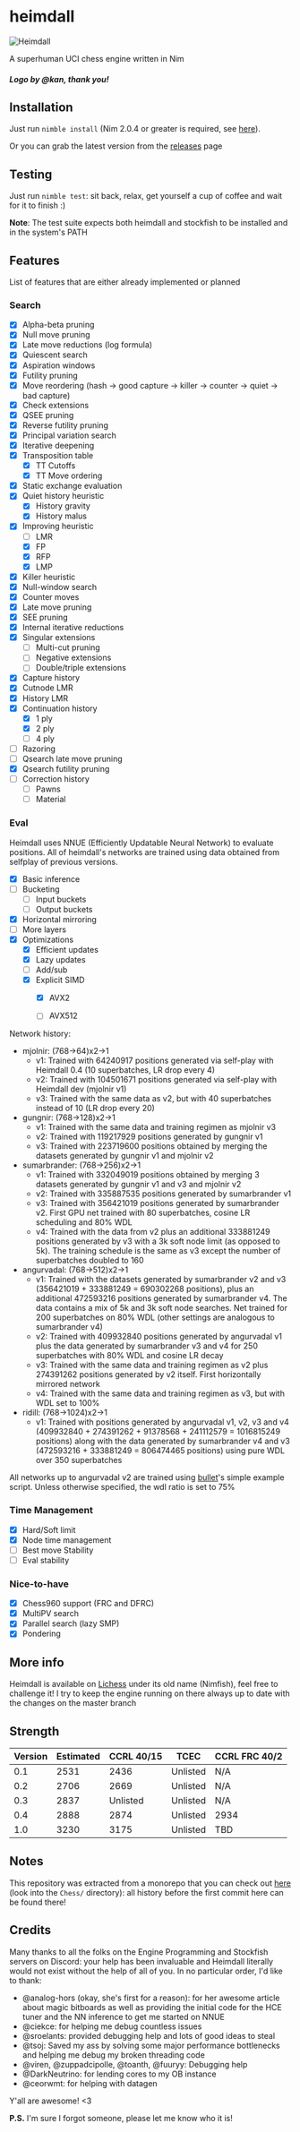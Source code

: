 # heimdall

![Heimdall](Heimdall_logo_v2.png "Heimdall")


A superhuman UCI chess engine written in Nim


##### Logo by @kan, thank you!

## Installation


Just run `nimble install` (Nim 2.0.4 or greater is required, see [here](https://github.com/dom96/choosenim)).

Or you can grab the latest version from the [releases](https://git.nocturn9x.space/nocturn9x/heimdall/releases) page

## Testing

Just run `nimble test`: sit back, relax, get yourself a cup of coffee and wait for it to finish :)


**Note**: The test suite expects both heimdall and stockfish to be installed and in the system's PATH

## Features

List of features that are either already implemented or planned

### Search

- [X] Alpha-beta pruning
- [X] Null move pruning
- [X] Late move reductions (log formula)
- [X] Quiescent search
- [X] Aspiration windows
- [X] Futility pruning
- [X] Move reordering (hash -> good capture -> killer -> counter -> quiet -> bad capture)
- [X] Check extensions
- [X] QSEE pruning
- [X] Reverse futility pruning
- [X] Principal variation search
- [X] Iterative deepening
- [X] Transposition table
    - [X] TT Cutoffs
    - [X] TT Move ordering
- [X] Static exchange evaluation
- [X] Quiet history heuristic
    - [X] History gravity
    - [X] History malus
- [X] Improving heuristic
  - [ ] LMR
  - [X] FP
  - [X] RFP
  - [X] LMP
- [X] Killer heuristic
- [X] Null-window search
- [X] Counter moves
- [X] Late move pruning
- [X] SEE pruning
- [X] Internal iterative reductions
- [X] Singular extensions
    - [ ] Multi-cut pruning
    - [ ] Negative extensions
    - [ ] Double/triple extensions
- [X] Capture history
- [X] Cutnode LMR
- [X] History LMR
- [X] Continuation history
    - [X] 1 ply
    - [X] 2 ply
    - [ ] 4 ply
- [ ] Razoring
- [ ] Qsearch late move pruning
- [X] Qsearch futility pruning
- [ ] Correction history
  - [ ] Pawns
  - [ ] Material

### Eval

Heimdall uses NNUE (Efficiently Updatable Neural Network) to evaluate positions. All of heimdall's networks are
trained using data obtained from selfplay of previous versions.

- [X] Basic inference
- [ ] Bucketing
  - [ ] Input buckets
  - [ ] Output buckets
- [X] Horizontal mirroring
- [ ] More layers
- [X] Optimizations
  - [X] Efficient updates
  - [X] Lazy updates
  - [ ] Add/sub
  - [X] Explicit SIMD
    - [X] AVX2
    - [ ] AVX512


Network history:
- mjolnir: (768->64)x2->1
  - v1: Trained with 64240917 positions generated via self-play with Heimdall 0.4 (10 superbatches, LR drop every 4)
  - v2: Trained with 104501671 positions generated via self-play with Heimdall dev (mjolnir v1)
  - v3: Trained with the same data as v2, but with 40 superbatches instead of 10 (LR drop every 20)
- gungnir: (768->128)x2->1
  - v1: Trained with the same data and training regimen as mjolnir v3
  - v2: Trained with 119217929 positions generated by gungnir v1
  - v3: Trained with 223719600 positions obtained by merging the datasets generated by gungnir v1 and mjolnir v2
- sumarbrander: (768->256)x2->1
  - v1: Trained with 332049019 positions obtained by merging 3 datasets generated by gungnir v1 and v3 and mjolnir v2
  - v2: Trained with 335887535 positions generated by sumarbrander v1
  - v3: Trained with 356421019 positions generated by sumarbrander v2. First GPU net trained with 80 superbatches,
    cosine LR scheduling and 80% WDL
  - v4: Trained with the data from v2 plus an additional 333881249 positions generated by v3 with a 3k soft node limit (as opposed to 5k).
        The training schedule is the same as v3 except the number of superbatches doubled to 160
- angurvadal: (768->512)x2->1
  - v1: Trained with the datasets generated by sumarbrander v2 and v3 (356421019 + 333881249 = 690302268 positions), plus an additional
        472593216 positions generated by sumarbrander v4. The data contains a mix of 5k and 3k soft node searches. Net trained for 200
        superbatches on 80% WDL (other settings are analogous to sumarbrander v4)
  - v2: Trained with 409932840 positions generated by angurvadal v1 plus the data generated by sumarbrander v3 and v4 for 250 superbatches
        with 80% WDL and cosine LR decay
  - v3: Trained with the same data and training regimen as v2 plus 274391262 positions generated by v2 itself. First horizontally mirrored network
  - v4: Trained with the same data and training regimen as v3, but with WDL set to 100%
- ridill: (768->1024)x2->1
  - v1: Trained with positions generated by angurvadal v1, v2, v3 and v4 (409932840 + 274391262 + 91378568 + 241112579 = 1016815249 positions) along
        with the data generated by sumarbrander v4 and v3 (472593216 + 333881249 = 806474465 positions) using pure WDL over 350 superbatches

All networks up to angurvadal v2 are trained using [bullet](https://github.com/jw1912/bullet)'s simple example script. Unless otherwise specified,
the wdl ratio is set to 75%


### Time Management

- [X] Hard/Soft limit
- [X] Node time management
- [ ] Best move Stability
- [ ] Eval stability

### Nice-to-have

- [X] Chess960 support (FRC and DFRC)
- [X] MultiPV search
- [X] Parallel search (lazy SMP)
- [X] Pondering

## More info

Heimdall is available on [Lichess](https://lichess.org/@/Nimfish) under its old name (Nimfish), feel free to challenge it!
I try to keep the engine running on there always up to date with the changes on the master branch

## Strength

| Version     | Estimated   | CCRL 40/15  | TCEC     | CCRL FRC 40/2
| ----------- | ----------- | ----------- | -----    | -------------
| 0.1         | 2531        | 2436        | Unlisted | N/A
| 0.2         | 2706        | 2669        | Unlisted | N/A
| 0.3         | 2837        | Unlisted    | Unlisted | N/A
| 0.4         | 2888        | 2874        | Unlisted | 2934
| 1.0         | 3230        | 3175        | Unlisted | TBD



## Notes

This repository was extracted from a monorepo that you can check out [here](https://git.nocturn9x.space/nocturn9x/CPG) (look into the `Chess/`
directory): all history before the first commit here can be found there!


## Credits

Many thanks to all the folks on the Engine Programming and Stockfish servers on Discord: your help has been invaluable and Heimdall literally
would not exist without the help of all of you. In no particular order, I'd like to thank:
- @analog-hors (okay, she's first for a reason): for her awesome article about magic bitboards as well as providing the initial code for the
    HCE tuner and the NN inference to get me started on NNUE
- @ciekce: for helping me debug countless issues
- @sroelants: provided debugging help and lots of good ideas to steal
- @tsoj: Saved my ass by solving some major performance bottlenecks and helping me debug my broken threading code
- @viren, @zuppadcipolle, @toanth, @fuuryy: Debugging help
- @DarkNeutrino: for lending cores to my OB instance
- @ceorwmt: for helping with datagen

Y'all are awesome! <3


**P.S.** I'm sure I forgot someone, please let me know who it is!
